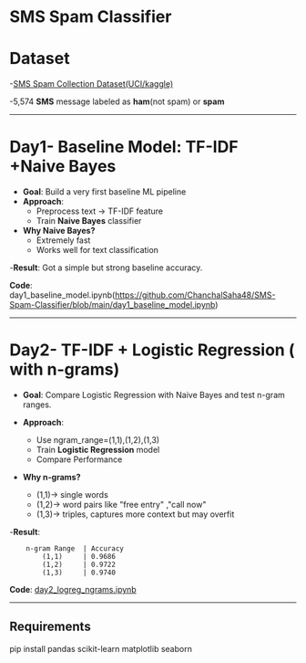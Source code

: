 # SMS Spam Classifier

# Dataset
 -[SMS Spam Collection Dataset(UCI/kaggle)](https://www.kaggle.com/datasets/uciml/sms-spam-collection-dataset)
 
 -5,574 **SMS** message labeled as **ham**(not spam) or **spam**

---

# Day1- Baseline Model: TF-IDF +Naive Bayes

- **Goal**: Build a very first baseline ML pipeline
- **Approach**:
     - Preprocess text -> TF-IDF feature
     - Train **Naive Bayes** classifier
- **Why Naive Bayes?**
     - Extremely fast
     - Works well for text classification
       
-**Result**: Got a simple but strong baseline accuracy.

**Code**: day1_baseline_model.ipynb(https://github.com/ChanchalSaha48/SMS-Spam-Classifier/blob/main/day1_baseline_model.ipynb)


---

# Day2-  TF-IDF + Logistic Regression ( with n-grams)

- **Goal**: Compare Logistic Regression with Naive Bayes and test n-gram ranges.

- **Approach**:
     - Use ngram_range=(1,1),(1,2),(1,3)
     - Train **Logistic Regression** model
     - Compare Performance

- **Why n-grams?**
     - (1,1)-> single words
     - (1,2)-> word pairs like "free entry" ,"call now"
     - (1,3)-> triples, captures more context but may overfit

-**Result**: 

		n-gram Range  | Accuracy
		    (1,1)     | 0.9686
		    (1,2)     | 0.9722
		    (1,3)     | 0.9740  
**Code**: [day2_logreg_ngrams.ipynb](https://github.com/ChanchalSaha48/SMS-Spam-Classifier/blob/main/day_logreg_ngrams.ipynb)

---

## Requirements 

pip install pandas scikit-learn matplotlib seaborn
